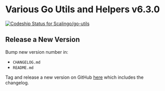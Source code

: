 # Various Go Utils and Helpers v6.3.0

[ ![Codeship Status for
Scalingo/go-utils](https://app.codeship.com/projects/af479f60-02c1-0136-d485-6637162e76f3/status?branch=master)](https://app.codeship.com/projects/280142)

## Release a New Version

Bump new version number in:

- `CHANGELOG.md`
- `README.md`

Tag and release a new version on GitHub
[here](https://github.com/Scalingo/go-utils/releases/new) which includes the
changelog.
